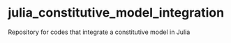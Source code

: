 # julia_constitutive_model_integration
Repository for codes that integrate a constitutive model in Julia
